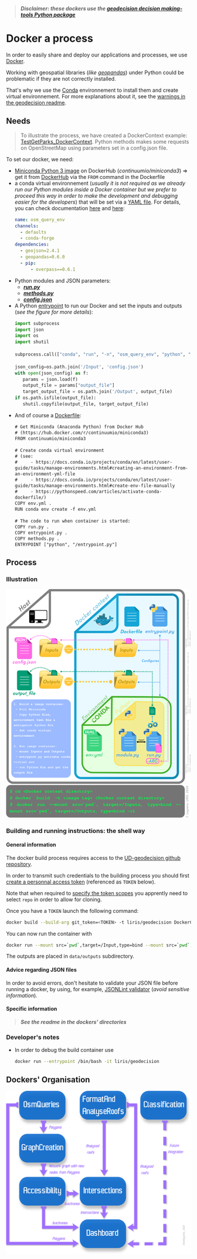 > ***Disclaimer: these dockers use the [geodecision decision making-tools Python package](https://github.com/VCityTeam/UD-geodecision)***

# Docker a process
In order to easily share and deploy our applications and processes, we use [Docker](https://www.docker.com/).

Working with geospatial libraries (*like [geopandas](http://geopandas.org/)*) under Python could be problematic if they are not correctly installed.

That's why we use the [Conda](https://conda.io/en/latest/) environnement to install them and create virtual environnement. For more explanations about it, see the [warnings in the geodecision readme](https://github.com/VCityTeam/UD-geodecision#warningsdisclaimer).

## Needs
> To illustrate the process, we have created a DockerContext example: [TestGetParks_DockerContext](./TestGetParks_DockerContext).
> Python methods makes some requests on OpenStreetMap using parameters set in a config.json file.  

To set our docker, we need:
* [Miniconda Python 3 image](https://hub.docker.com/r/continuumio/miniconda3) on DockerHub (*continuumio/miniconda3*) => get it from [DockerHub](https://hub.docker.com/) via the ```FROM``` command in the Dockerfile
* a conda virtual environnement (*usually it is not required as we already run our Python modules inside a Docker container but we prefer to proceed this way in order to make the development and debugging  easier for the developers*) that will be set via a [YAML file]((./TestGetParks_DockerContext/env.yml)). For details, you can check documentation [here](https://docs.conda.io/projects/conda/en/latest/user-guide/tasks/manage-environments.html#creating-an-environment-from-an-environment-yml-file) and [here](https://docs.conda.io/projects/conda/en/latest/user-guide/tasks/manage-environments.html#create-env-file-manually):
    ```yaml
    name: osm_query_env
    channels:
      - defaults
      - conda-forge
    dependencies:
      - geojson=2.4.1
      - geopandas=0.6.0
      - pip:
          - overpass==0.6.1
    ```
* Python modules and JSON parameters:
    * [***run.py***](./TestGetParks_DockerContext/run.py)
    * [***methods.py***](./TestGetParks_DockerContext/methods.py)
    * [***config.json***](./TestGetParks_DockerContext/config.json)
* A Python [entrypoint](./TestGetParks_DockerContext/entrypoint.py) to run our Docker and set the inputs and outputs (*see the figure for more details*):
    ```python
    import subprocess
    import json
    import os
    import shutil

    subprocess.call(["conda", "run", "-n", "osm_query_env", "python", "run.py", "/Input/config.json"])

    json_config=os.path.join('/Input', 'config.json')
    with open(json_config) as f:
       params = json.load(f)
       output_file = params["output_file"]
       target_output_file = os.path.join('/Output', output_file)
    if os.path.isfile(output_file):
       shutil.copyfile(output_file, target_output_file)
    ```
* And of course a [Dockerfile]((./TestGetParks_DockerContext/Dockerfile)):
    ```
    # Get Miniconda (Anaconda Python) from Docker Hub
    # (https://hub.docker.com/r/continuumio/miniconda3)
    FROM continuumio/miniconda3

    # Create conda virtual environment
    # (see:
    #     - https://docs.conda.io/projects/conda/en/latest/user-guide/tasks/manage-environments.html#creating-an-environment-from-an-environment-yml-file
    #     - https://docs.conda.io/projects/conda/en/latest/user-guide/tasks/manage-environments.html#create-env-file-manually
    #     - https://pythonspeed.com/articles/activate-conda-dockerfile/)
    COPY env.yml .
    RUN conda env create -f env.yml

    # The code to run when container is started:
    COPY run.py .
    COPY entrypoint.py .
    COPY methods.py .
    ENTRYPOINT ["python", "/entrypoint.py"]
    ```

## Process
### Illustration
![process](./img/docker_organisation.png)

### Building and running instructions: the shell way
#### General information
The docker build process requires access to the [UD-geodecision github repository](https://github.com/VCityTeam/UD-geodecision).

In order to transmit such credentials to the building process you should
first [create a personnal access token](https://help.github.com/en/github/authenticating-to-github/creating-a-personal-access-token-for-the-command-line) (referenced as `TOKEN` below).

Note that when required to [specify the token scopes](https://help.github.com/en/github/authenticating-to-github/creating-a-personal-access-token-for-the-command-line) you apprently need to select `repo` in order to allow for cloning.

Once you have a `TOKEN` launch the following command:
```bash
docker build --build-arg git_token=<TOKEN> -t liris/geodecision DockerContext
```
You can now run the container with
```bash
docker run --mount src=`pwd`,target=/Input,type=bind --mount src=`pwd`,target=/Output,type=bind -it liris/geodecision
```
The outputs are placed in `data/outputs` subdirectory.

#### Advice regarding JSON files
In order to avoid errors, don't hesitate to validate your JSON file before running a docker, by using, for example, [JSONLint validator](https://jsonlint.com/) (*avoid sensitive information*).   

#### Specific information
> ***See the readme in the dockers' directories***

### Developer's notes
 * In order to debug the build container use
   ```bash
   docker run --entrypoint /bin/bash -it liris/geodecision
   ```

## Dockers' Organisation
![relations](./img/dockers_relation.png)
